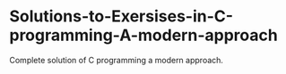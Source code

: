 # Solutions-to-Exersises-in-C-programming-A-modern-approach
Complete solution of C programming a modern approach.
